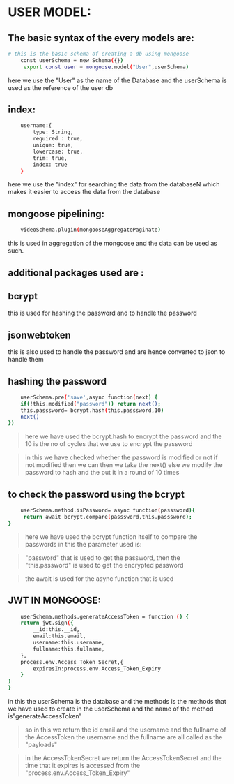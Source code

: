 # USER MODEL:

## The basic syntax of the every models are:

```bash
# this is the basic schema of creating a db using mongoose 
    const userSchema = new Schema({})
     export const user = mongoose.model("User",userSchema)
```
here we use the "User" as the name of the Database and the userSchema is used as the reference of the user db

## index:
```bash
    username:{
        type: String,
        required : true,
        unique: true,
        lowercase: true,
        trim: true,
        index: true
    }
``` 
here we use the "index" for searching the data from the databaseN which makes it easier to access the data from the database


## mongoose pipelining:
```bash
    videoSchema.plugin(mongooseAggregatePaginate)
```
this is used in aggregation of the mongoose and the data can be used as such.

## additional packages used are :
## bcrypt 
this is used for hashing the password and to handle the password 
## jsonwebtoken
this is also used to handle the password and are hence converted to json to handle them

## hashing the password 
```bash
    userSchema.pre('save',async function(next) {
    if(!this.modified("password")) return next();
    this.passsword= bcrypt.hash(this.passsword,10)
    next()
})
```
>here we have used the bcrypt.hash to encrypt the password and the 10 is the no of cycles that we use to encrypt the password

>in this we have checked whether the password is modified or not if not modified then we can then we take the next() 
>else we modify the password to hash and the put it in a round of 10 times

## to check the password using the bcrypt 

```bash
    userSchema.method.isPassword= async function(passsword){
     return await bcrypt.compare(passsword,this.passsword);
}
```
> here we have used the bcrypt function itself to compare the passwords in this the parameter used is:

>"password" that is used to get the password, then the "this.password" is used to get the encrypted password

>the await is used for the async function that is used 


## JWT IN MONGOOSE:
```bash
    userSchema.methods.generateAccessToken = function () {
    return jwt.sign({
        __id:this.__id,
        email:this.email,
        username:this.username,
        fullname:this.fullname,
    },
    process.env.Access_Token_Secret,{
        expiresIn:process.env.Access_Token_Expiry
    }
)
}
```
in this the userSchema is the database and the methods is the methods that we have used to create in the userSchema and the name of the method is"generateAccessToken"
> so in this we return the id email and the username and the fullname of the AccessToken the username and the fullname are all called as the "payloads"

>in the AccessTokenSecret we return the AccessTokenSecret and the time that it expires is accessed from the "process.env.Access_Token_Expiry"
